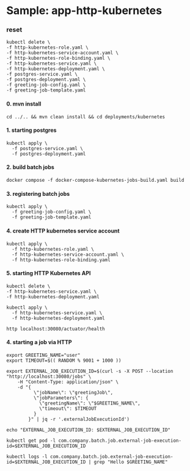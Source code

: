 # Sample: app-http-kubernetes

### reset

```shell
kubectl delete \
-f http-kubernetes-role.yaml \
-f http-kubernetes-service-account.yaml \
-f http-kubernetes-role-binding.yaml \
-f http-kubernetes-service.yaml \
-f http-kubernetes-deployment.yaml \
-f postgres-service.yaml \
-f postgres-deployment.yaml \
-f greeting-job-config.yaml \
-f greeting-job-template.yaml
```

#### 0. mvn install
```shell
cd ../.. && mvn clean install && cd deployments/kubernetes
```

#### 1. starting postgres
```shell
kubectl apply \
  -f postgres-service.yaml \
  -f postgres-deployment.yaml
```

#### 2. build batch jobs
```shell
docker compose -f docker-compose-kubernetes-jobs-build.yaml build
```

#### 3. registering batch jobs
```shell
kubectl apply \
  -f greeting-job-config.yaml \
  -f greeting-job-template.yaml
```

#### 4. create HTTP kubernetes service account
```shell
kubectl apply \
  -f http-kubernetes-role.yaml \
  -f http-kubernetes-service-account.yaml \
  -f http-kubernetes-role-binding.yaml
```

#### 5. starting HTTP Kubernetes API
```shell
kubectl delete \
-f http-kubernetes-service.yaml \
-f http-kubernetes-deployment.yaml
```

```shell
kubectl apply \
  -f http-kubernetes-service.yaml \
  -f http-kubernetes-deployment.yaml
```
```shell
http localhost:30080/actuator/health
```

#### 4. starting a job via HTTP

```shell
export GREETING_NAME="user"
export TIMEOUT=$(( RANDOM % 9001 + 1000 ))

export EXTERNAL_JOB_EXECUTION_ID=$(curl -s -X POST --location "http://localhost:30080/jobs" \
    -H "Content-Type: application/json" \
    -d "{
          \"jobName\": \"greetingJob\",
          \"jobParameters\": {
            \"greetingName\": \"$GREETING_NAME\",
            \"timeout\": $TIMEOUT
          }
        }" | jq -r '.externalJobExecutionId')

echo "EXTERNAL_JOB_EXECUTION_ID: $EXTERNAL_JOB_EXECUTION_ID"
```

```shell
kubectl get pod -l com.company.batch.job.external-job-execution-id=$EXTERNAL_JOB_EXECUTION_ID
```

```shell
kubectl logs -l com.company.batch.job.external-job-execution-id=$EXTERNAL_JOB_EXECUTION_ID | grep "Hello $GREETING_NAME"
```